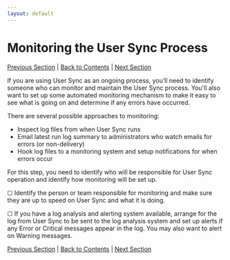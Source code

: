 ```yaml
---
layout: default
---
```


# Monitoring the User Sync Process

[Previous Section](test_run.md) \| [Back to Contents](index.md) \| [Next Section](command_line_options.md)

If you are using User Sync as an ongoing process, you’ll need to identify someone who can monitor and maintain the User Sync process.  You'll also want to set up some automated monitoring mechanism to make it easy to see what is going on and determine if any errors have occurred.

There are several possible approaches to monitoring:

- Inspect log files from when User Sync runs
- Email latest run log summary to administrators who watch emails for errors (or non-delivery)
- Hook log files to a monitoring system and setup notifications for when errors occur

For this step, you need to identify who will be responsible for User Sync operation and identify how monitoring will be set up.

&#9744; Identify the person or team responsible for monitoring and make sure they are up to speed on User Sync and what it is doing.

&#9744; If you have a log analysis and alerting system available, arrange for the log from User Sync to be sent to the log analysis system and set up alerts if any Error or Critical messages appear in the log.  You may also want to alert on Warning messages.

[Previous Section](test_run.md) \| [Back to Contents](index.md) \| [Next Section](command_line_options.md)
